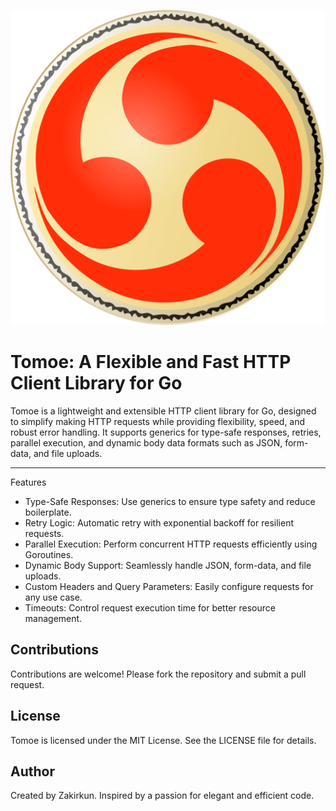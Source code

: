 ![TOMOE](./tomoe.png)

# Tomoe: A Flexible and Fast HTTP Client Library for Go

Tomoe is a lightweight and extensible HTTP client library for Go, designed to simplify making HTTP requests while providing flexibility, speed, and robust error handling. It supports generics for type-safe responses, retries, parallel execution, and dynamic body data formats such as JSON, form-data, and file uploads.

---
Features
- Type-Safe Responses: Use generics to ensure type safety and reduce boilerplate.
- Retry Logic: Automatic retry with exponential backoff for resilient requests.
- Parallel Execution: Perform concurrent HTTP requests efficiently using Goroutines.
- Dynamic Body Support: Seamlessly handle JSON, form-data, and file uploads.
- Custom Headers and Query Parameters: Easily configure requests for any use case.
- Timeouts: Control request execution time for better resource management.

## Contributions
Contributions are welcome! Please fork the repository and submit a pull request.

## License
Tomoe is licensed under the MIT License. See the LICENSE file for details.

## Author
Created by Zakirkun. Inspired by a passion for elegant and efficient code.